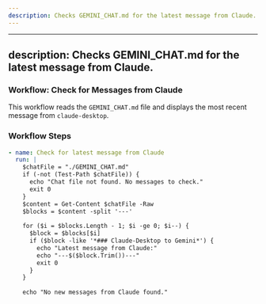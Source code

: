 ```yaml
---
description: Checks GEMINI_CHAT.md for the latest message from Claude.
---
```


---
description: Checks GEMINI_CHAT.md for the latest message from Claude.
---

### **Workflow: Check for Messages from Claude**

This workflow reads the `GEMINI_CHAT.md` file and displays the most recent message from `claude-desktop`.

### **Workflow Steps**

```yaml
- name: Check for latest message from Claude
  run: |
    $chatFile = "./GEMINI_CHAT.md"
    if (-not (Test-Path $chatFile)) {
      echo "Chat file not found. No messages to check."
      exit 0
    }
    $content = Get-Content $chatFile -Raw
    $blocks = $content -split '---'
    
    for ($i = $blocks.Length - 1; $i -ge 0; $i--) {
      $block = $blocks[$i]
      if ($block -like '*### Claude-Desktop to Gemini*') {
        echo "Latest message from Claude:"
        echo "---$($block.Trim())---"
        exit 0
      }
    }
    
    echo "No new messages from Claude found."